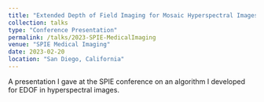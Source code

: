 ```yaml
--- 
title: "Extended Depth of Field Imaging for Mosaic Hyperspectral Images"
collection: talks 
type: "Conference Presentation"
permalink: /talks/2023-SPIE-MedicalImaging 
venue: "SPIE Medical Imaging"
date: 2023-02-20
location: "San Diego, California"
--- 
```


A presentation I gave at the SPIE conference on an algorithm I developed for EDOF in hyperspectral images.
